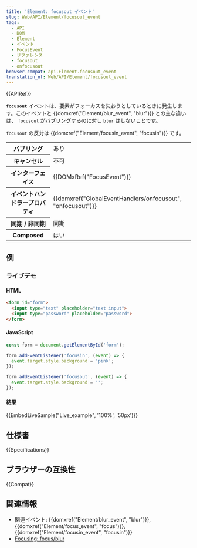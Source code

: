 ```yaml
---
title: 'Element: focusout イベント'
slug: Web/API/Element/focusout_event
tags:
  - API
  - DOM
  - Element
  - イベント
  - FocusEvent
  - リファレンス
  - focusout
  - onfocusout
browser-compat: api.Element.focusout_event
translation_of: Web/API/Element/focusout_event
---
```

{{APIRef}}

**`focusout`** イベントは、要素がフォーカスを失おうとしているときに発生します。このイベントと {{domxref("Element/blur_event", "blur")}} との主な違いは、 `focusout` が[バブリング](/ja/docs/Learn/JavaScript/Building_blocks/Events#Event_bubbling_and_capture)するのに対し `blur` はしないことです。

`focusout` の反対は {{domxref("Element/focusin_event", "focusin")}} です。

<table class="properties">
  <tbody>
    <tr>
      <th scope="row">バブリング</th>
      <td>あり</td>
    </tr>
    <tr>
      <th scope="row">キャンセル</th>
      <td>不可</td>
    </tr>
    <tr>
      <th scope="row">インターフェイス</th>
      <td>{{DOMxRef("FocusEvent")}}</td>
    </tr>
    <tr>
      <th scope="row">イベントハンドラープロパティ</th>
      <td>
        {{domxref("GlobalEventHandlers/onfocusout", "onfocusout")}}
      </td>
    </tr>
    <tr>
      <th scope="row">同期 / 非同期</th>
      <td>同期</td>
    </tr>
    <tr>
      <th scope="row">Composed</th>
      <td>はい</td>
    </tr>
  </tbody>
</table>

## 例

### ライブデモ

#### HTML

```html
<form id="form">
  <input type="text" placeholder="text input">
  <input type="password" placeholder="password">
</form>
```

#### JavaScript

```js
const form = document.getElementById('form');

form.addEventListener('focusin', (event) => {
  event.target.style.background = 'pink';
});

form.addEventListener('focusout', (event) => {
  event.target.style.background = '';
});
```

#### 結果

{{EmbedLiveSample("Live_example", '100%', '50px')}}

## 仕様書

{{Specifications}}

## ブラウザーの互換性

{{Compat}}

## 関連情報

- 関連イベント: {{domxref("Element/blur_event", "blur")}}, {{domxref("Element/focus_event", "focus")}}, {{domxref("Element/focusin_event", "focusin")}}
- [Focusing: focus/blur](https://javascript.info/focus-blur)
